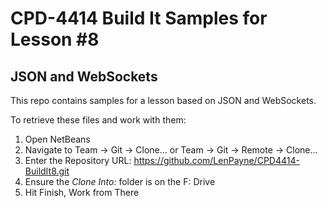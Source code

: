 # CPD-4414 Build It Samples for Lesson #8
## JSON and WebSockets

This repo contains samples for a lesson based on JSON and WebSockets.

To retrieve these files and work with them:

1. Open NetBeans
2. Navigate to Team -> Git -> Clone... or Team -> Git -> Remote -> Clone...
3. Enter the Repository URL: https://github.com/LenPayne/CPD4414-BuildIt8.git
4. Ensure the *Clone Into:* folder is on the F: Drive
5. Hit Finish, Work from There